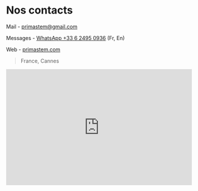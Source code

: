 # Nos contacts

Mail - [primastem@gmail.com](mailto:primastem@gmail.com)

Messages - [WhatsApp +33 6 2495 0936](https://api.whatsapp.com/send?phone=33624950936) (Fr, En)

Web - [primastem.com](https://primastem.com)

> France, Cannes

<iframe src="https://www.google.com/maps/embed?pb=!1m18!1m12!1m3!1d92551.38938437164!2d6.9270504926141205!3d43.53922815494842!2m3!1f0!2f0!3f0!3m2!1i1024!2i768!4f13.1!3m3!1m2!1s0x12ce8180530cffff%3A0x40819a5fd979e20!2sCannes!5e0!3m2!1sen!2sfr!4v1720692560775!5m2!1sen!2sfr" width=100% height="315" style="border:0;" allowfullscreen="" loading="lazy" referrerpolicy="no-referrer-when-downgrade"></iframe>

<p><div class="ml-embedded" data-form="jdJlRe"></div></p>

